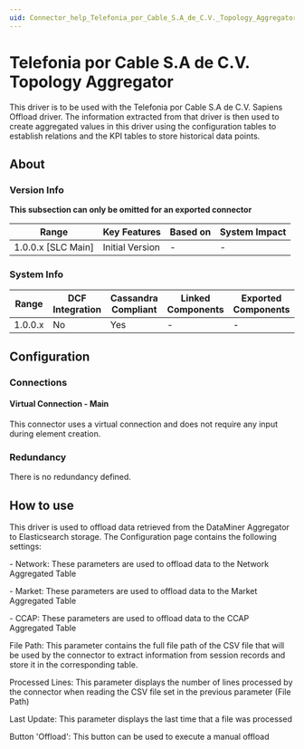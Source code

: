 ```yaml
---
uid: Connector_help_Telefonia_por_Cable_S.A_de_C.V._Topology_Aggregator
---
```


# Telefonia por Cable S.A de C.V. Topology Aggregator

This driver is to be used with the Telefonia por Cable S.A de C.V. Sapiens Offload driver. The information extracted from that driver is then used to create aggregated values in this driver using the configuration tables to establish relations and the KPI tables to store historical data points.

## About

### Version Info

**This subsection can only be omitted for an exported connector**

| **Range**            | **Key Features** | **Based on** | **System Impact** |
|----------------------|------------------|--------------|-------------------|
| 1.0.0.x \[SLC Main\] | Initial Version  | \-           | \-                |

### System Info

| **Range** | **DCF Integration** | **Cassandra Compliant** | **Linked Components** | **Exported Components** |
|-----------|---------------------|-------------------------|-----------------------|-------------------------|
| 1.0.0.x   | No                  | Yes                     | \-                    | \-                      |

## Configuration

### Connections

#### Virtual Connection - Main

This connector uses a virtual connection and does not require any input during element creation.

### Redundancy

There is no redundancy defined.

## How to use

This driver is used to offload data retrieved from the DataMiner Aggregator to Elasticsearch storage.
The Configuration page contains the following settings:

\- Network: These parameters are used to offload data to the Network Aggregated Table

\- Market: These parameters are used to offload data to the Market Aggregated Table

\- CCAP: These parameters are used to offload data to the CCAP Aggregated Table

File Path: This parameter contains the full file path of the CSV file that will be used by the connector to extract information from session records and store it in the corresponding table.

Processed Lines: This parameter displays the number of lines processed by the connector when reading the CSV file set in the previous parameter (File Path)

Last Update: This parameter displays the last time that a file was processed

Button 'Offload': This button can be used to execute a manual offload


